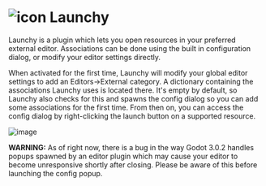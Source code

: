 # ![icon](https://user-images.githubusercontent.com/1023003/39945136-f44d9a6a-552e-11e8-9f86-9e5699e34c30.png) Launchy

Launchy is a plugin which lets you open resources in your preferred external editor.  Associations can be done using the built in configuration dialog, or modify your editor settings directly.

When activated for the first time, Launchy will modify your global editor settings to add an Editors->External category.  A dictionary containing the associations Launchy uses is located there.  It's empty by default, so Launchy also checks for this and spawns the config dialog so you can add some associations for the first time.  From then on, you can access the config dialog by right-clicking the launch button on a supported resource.

![image](https://user-images.githubusercontent.com/1023003/39945324-af921ff8-552f-11e8-95cc-46b233e00a3b.png)


**WARNING:** As of right now, there is a bug in the way Godot 3.0.2 handles popups spawned by an editor plugin which may cause your editor to become unresponsive shortly after closing.  Please be aware of this before launching the config popup.
